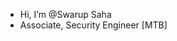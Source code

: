 - Hi, I’m @Swarup Saha
- Associate, Security Engineer [MTB]

<!---
swarupmtb/swarupmtb is a ✨ special ✨ repository because its `README.md` (this file) appears on your GitHub profile.
You can click the Preview link to take a look at your changes.
--->
